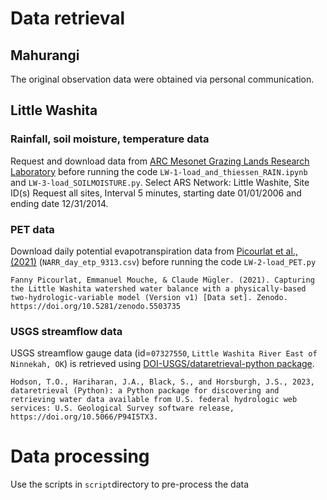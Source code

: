 # Data retrieval

## Mahurangi
The original observation data were obtained via personal communication. 

## Little Washita
### Rainfall, soil moisture, temperature data
Request and download data from [ARC Mesonet Grazing Lands Research Laboratory](https://ars.mesonet.org/data-files/data-request/) before running the code `LW-1-load_and_thiessen_RAIN.ipynb` and `LW-3-load_SOILMOISTURE.py`. Select ARS Network: Little Washite, Site ID(s) Request all sites, Interval 5 minutes, starting date 01/01/2006 and ending date 12/31/2014. 

### PET data
Download daily potential evapotranspiration data from [Picourlat et al., (2021)](https://doi.org/10.5281/zenodo.5503735) (`NARR_day_etp_9313.csv`) before running the code `LW-2-load_PET.py`

    Fanny Picourlat, Emmanuel Mouche, & Claude Mügler. (2021). Capturing the Little Washita watershed water balance with a physically-based two-hydrologic-variable model (Version v1) [Data set]. Zenodo. https://doi.org/10.5281/zenodo.5503735


### USGS streamflow data
USGS streamflow gauge data (id=`07327550`, `Little Washita River East of Ninnekah, OK`) is retrieved using [DOI-USGS/dataretrieval-python package](https://github.com/DOI-USGS/dataretrieval-python). 

    Hodson, T.O., Hariharan, J.A., Black, S., and Horsburgh, J.S., 2023, dataretrieval (Python): a Python package for discovering and retrieving water data available from U.S. federal hydrologic web services: U.S. Geological Survey software release, https://doi.org/10.5066/P94I5TX3.

# Data processing 
Use the scripts in `script`directory to pre-process the data